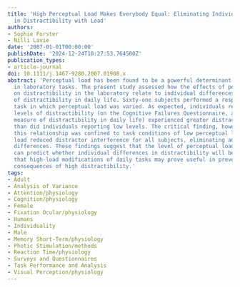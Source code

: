 ```yaml
---
title: 'High Perceptual Load Makes Everybody Equal: Eliminating Individual Differences
  in Distractibility with Load'
authors:
- Sophie Forster
- Nilli Lavie
date: '2007-01-01T00:00:00'
publishDate: '2024-12-24T10:27:53.764500Z'
publication_types:
- article-journal
doi: 10.1111/j.1467-9280.2007.01908.x
abstract: 'Perceptual load has been found to be a powerful determinant of distractibility
  in laboratory tasks. The present study assessed how the effects of perceptual load
  on distractibility in the laboratory relate to individual differences in the likelihood
  of distractibility in daily life. Sixty-one subjects performed a response-competition
  task in which perceptual load was varied. As expected, individuals reporting high
  levels of distractibility (on the Cognitive Failures Questionnaire, an established
  measure of distractibility in daily life) experienced greater distractor interference
  than did individuals reporting low levels. The critical finding, however, was that
  this relationship was confined to task conditions of low perceptual load: High perceptual
  load reduced distractor interference for all subjects, eliminating any individual
  differences. These findings suggest that the level of perceptual load in a task
  can predict whether individual differences in distractibility will be found and
  that high-load modifications of daily tasks may prove useful in preventing unwanted
  consequences of high distractibility.'
tags:
- Adult
- Analysis of Variance
- Attention/physiology
- Cognition/physiology
- Female
- Fixation Ocular/physiology
- Humans
- Individuality
- Male
- Memory Short-Term/physiology
- Photic Stimulation/methods
- Reaction Time/physiology
- Surveys and Questionnaires
- Task Performance and Analysis
- Visual Perception/physiology
---
```

